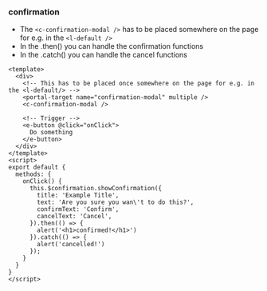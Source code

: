 ### confirmation

* The `<c-confirmation-modal />` has to be placed somewhere on the page for e.g. in the `<l-default />`
* In the .then() you can handle the confirmation functions
* In the .catch() you can handle the cancel functions

```vue
<template>
  <div>
    <!-- This has to be placed once somewhere on the page for e.g. in the <l-default/> -->
    <portal-target name="confirmation-modal" multiple />
    <c-confirmation-modal />
    
    <!-- Trigger -->
    <e-button @click="onClick">
      Do something
    </e-button>
  </div>
</template>
<script>
export default {
  methods: {
    onClick() {
      this.$confirmation.showConfirmation({
        title: 'Example Title',
        text: 'Are you sure you wan\'t to do this?',
        confirmText: 'Confirm',
        cancelText: 'Cancel',
      }).then(() => {
        alert('<h1>confirmed!</h1>')
      }).catch(() => {
        alert('cancelled!')
      });
    }
  }
}
</script>
```
